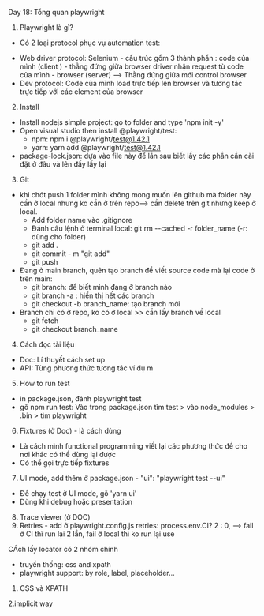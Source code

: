 Day 18: Tổng quan playwright
1. Playwright là gì?
- Có 2 loại protocol phục vụ automation test:
+ Web driver protocol: Selenium - cấu trúc gồm 3 thành phần : code của mình (client ) - thằng đứng giữa browser driver nhận request từ code của mình  - browser (server)
--> Thằng đứng giữa mới control browser
+ Dev protocol: Code của mình load trực tiếp lên browser và tương tác trực tiếp với các element của browser
2. Install
- Install nodejs simple project: go to folder and type  'npm init -y'
- Open visual studio then install @playwright/test:
    + npm: npm i @playwright/test@1.42.1
    + yarn: yarn add @playwright/test@1.42.1
- package-lock.json: dựa vào file này để lần sau biết lấy các phần cần cài đặt ở đâu và lên đấy lấy lại
3. Git
 - khi chót push 1 folder mình không mong muốn lên github mà folder này cần ở local nhưng ko cần ở trên repo--> cần delete trên git nhưng keep ở local.
    + Add folder name vào .gitignore
    + Đánh câu lệnh ở terminal local: git rm --cached -r folder_name  (-r: dùng cho folder)
    + git add .
    + git commit - m "git add"
    + git push
- Đang ở main branch, quên tạo branch để viết source code mà lại code ở trên main:
    + git branch: để biết mình đang ở branch nào
    + git branch -a : hiển thị hết các branch
    + git checkout -b branch_name: tạo branch mới
- Branch chỉ có ở repo, ko có ở local >> cần lấy branch về local
    + git fetch
    + git checkout branch_name
4. Cách đọc tài liệu
 - Doc: Lí thuyết cách set up
 - API: Từng phương thức tương tác ví dụ m
5. How to run test
 - in package.json, đánh playwright test
 - gõ npm run test:  Vào trong package.json tìm test > vào node_modules > .bin > tìm playwright
6. Fixtures (ở Doc) - là cách dùng
- Là cách mình functional programming viết lại các phương thức để cho nơi khác có thể dùng lại được
- Có thể gọi trực tiếp fixtures
7. UI mode, add thêm ở package.json - "ui": "playwright test --ui"
- Để chạy test ở UI mode, gõ 'yarn ui'
- Dùng khi debug hoặc presentation
8. Trace viewer (ở DOC)
9. Retries - add ở playwright.config.js
retries: process.env.CI? 2 : 0, --> fail ở CI thì run lại 2 lần, fail ở local thì ko run lại
use

CÁch lấy locator có 2 nhóm chính
- truyền thống: css and xpath
- playwright support: by role, label, placeholder...

1. CSS và XPATH


2.implicit way
